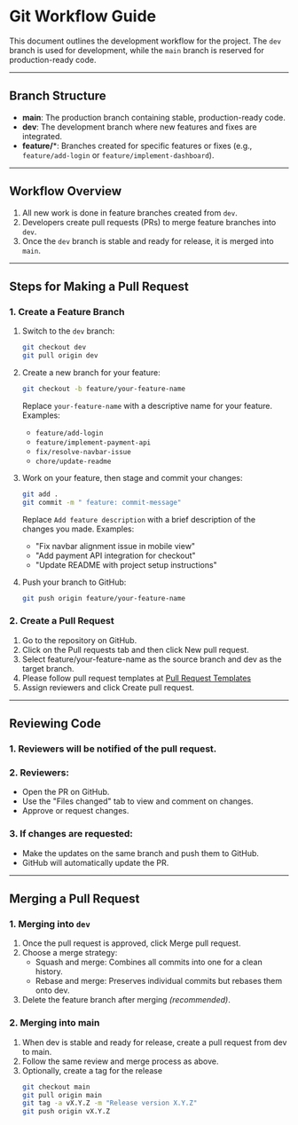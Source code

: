 # Git Workflow Guide

This document outlines the development workflow for the project. The `dev` branch is used for development, while the `main` branch is reserved for production-ready code.

---

## Branch Structure
- **main**: The production branch containing stable, production-ready code.
- **dev**: The development branch where new features and fixes are integrated.
- **feature/***: Branches created for specific features or fixes (e.g., `feature/add-login` or `feature/implement-dashboard`).

---

## Workflow Overview
1. All new work is done in feature branches created from `dev`.
2. Developers create pull requests (PRs) to merge feature branches into `dev`.
3. Once the `dev` branch is stable and ready for release, it is merged into `main`.

---

## Steps for Making a Pull Request

### 1. Create a Feature Branch
1. Switch to the `dev` branch:
   ```bash
   git checkout dev
   git pull origin dev

2. Create a new branch for your feature:
    ```bash
   git checkout -b feature/your-feature-name
    ```
   Replace `your-feature-name` with a descriptive name for your feature. Examples:
    - `feature/add-login`
    - `feature/implement-payment-api`
    - `fix/resolve-navbar-issue`
    - `chore/update-readme`

3. Work on your feature, then stage and commit your changes:
    ```bash
    git add .
    git commit -m " feature: commit-message"
    ```
   Replace `Add feature description` with a brief description of the changes you made. Examples:
    - "Fix navbar alignment issue in mobile view"
    - "Add payment API integration for checkout"
    - "Update README with project setup instructions"
4. Push your branch to GitHub:
    ```bash
    git push origin feature/your-feature-name

### 2. Create a Pull Request
1. Go to the repository on GitHub.
2. Click on the Pull requests tab and then click New pull request.
3. Select feature/your-feature-name as the source branch and dev as the target branch.
4. Please follow pull request templates at [Pull Request Templates](https://axolo.co/blog/p/part-3-github-pull-request-template)
5. Assign reviewers and click Create pull request.
---

## Reviewing Code
### 1. Reviewers will be notified of the pull request.
### 2. Reviewers:
- Open the PR on GitHub.
- Use the "Files changed" tab to view and comment on changes.
- Approve or request changes.
### 3. If changes are requested:
- Make the updates on the same branch and push them to GitHub.
- GitHub will automatically update the PR.

---
## Merging a Pull Request
### 1. Merging into `dev`
1. Once the pull request is approved, click Merge pull request.
2. Choose a merge strategy:
    - Squash and merge: Combines all commits into one for a clean history.
    - Rebase and merge: Preserves individual commits but rebases them onto dev.
3. Delete the feature branch after merging *(recommended)*.

### 2. Merging into main
1. When dev is stable and ready for release, create a pull request from dev to main.
2. Follow the same review and merge process as above.
3. Optionally, create a tag for the release
    ```bash
   git checkout main
    git pull origin main
    git tag -a vX.Y.Z -m "Release version X.Y.Z"
    git push origin vX.Y.Z

